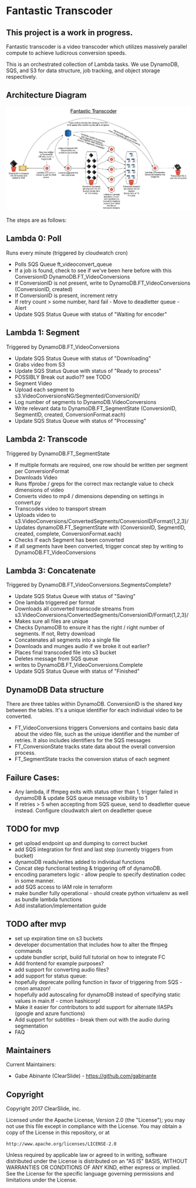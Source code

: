 # Fantastic Transcoder

## This project is a work in progress.

Fantastic transcoder is a video transcoder which utilizes massively parallel compute to achieve ludicrous conversion speeds.

This is an orchestrated collection of Lambda tasks. We use DynamoDB, SQS, and S3 for data structure, job tracking, and object storage respectively.

## Architecture Diagram
![Architecture Diagram](https://github.com/ClearSlide/Fantastic-Transcoder/raw/master/FantasticTranscoder-v4.jpg)


The steps are as follows:

## Lambda 0: Poll
Runs every minute (triggered by cloudwatch cron)
- Polls SQS Queue ft_videoconvert_queue
- If a job is found, check to see if we've been here before with this ConversionID DynamoDB.FT_VideoConversions
- If ConversionID is not present, write to DynamoDB.FT_VideoConversions (ConversionID, created)
- If ConversionID is present, increment retry
- If retry count > some number, hard fail - Move to deadletter queue - Alert
- Update SQS Status Queue with status of "Waiting for encoder"

## Lambda 1: Segment
Triggered by DynamoDB.FT_VideoConversions
- Update SQS Status Queue with status of "Downloading"
- Grabs video from S3
- Update SQS Status Queue with status of "Ready to process"
- POSSIBLY Break out audio?? see TODO
- Segment Video
- Upload each segment to s3.VideoConversionsNG/Segmented/ConversionID/
- Log number of segments to DynamoDB.VideoConversions
- Write relevant data to DynamoDB.FT_SegmentState (ConversionID, SegmentID, created, ConversionFormat.each)
- Update SQS Status Queue with status of "Processing"

## Lambda 2: Transcode
Triggered by DynamoDB.FT_SegmentState
- If multiple formats are required, one row should be written per segment per ConversionFormat
- Downloads Video
- Runs ffprobe / greps for the correct max rectangle value to check dimensions of video
- Converts video to mp4 / dimensions depending on settings in convert.py
- Transcodes video to transport stream
- Uploads video to s3.VideoConversions/ConvertedSegments/ConversionID/Format{1,2,3}/
- Updates dynamoDB.FT_SegmentState with (ConversionID, SegmentID, created, complete, ConversionFormat.each)
- Checks if each Segment has been converted
- if all segments have been converted, trigger concat step by writing to DynamoDB.FT_VideoConversions

## Lambda 3: Concatenate
Triggered by DynamoDB.FT_VideoConversions.SegmentsComplete?
- Update SQS Status Queue with status of "Saving"
- One lambda triggered per format
- Downloads all converted transcode streams from s3.VideoConversions/ConvertedSegments/ConversionID/Format{1,2,3}/
- Makes sure all files are unique
- Checks DynamoDB to ensure it has the right / right number of segments. If not, Retry download
- Concatenates all segments into a single file
- Downloads and munges audio if we broke it out earlier?
- Places final transcoded file into s3 bucket
- Deletes message from SQS queue
- writes to DynamoDB.FT_VideoConversions.Complete
- Update SQS Status Queue with status of "Finished"

## DynamoDB Data structure
There are three tables within DynamoDB. ConversionID is the shared key between the tables. It's a unique identifier for each individual video to be converted.
- FT_VideoConversions triggers Conversions and contains basic data about the video file, such as the unique identifier and the number of retries. It also includes identifiers for the SQS messages
- FT_ConversionState tracks state data about the overall conversion process.
- FT_SegmentState tracks the conversion status of each segment


## Failure Cases:
- Any lambda, if ffmpeg exits with status other than 1, trigger failed in dynamoDB & update SQS queue message visibility to 1
- If retries > 5 when accepting from SQS queue, send to deadletter queue instead. Configure cloudwatch alert on deadletter queue

## TODO for mvp
- get upload endpoint up and dumping to correct bucket
- add SQS integration for first and last step (currently triggers from bucket)
- dynamoDB reads/writes added to individual functions
- Concat step functional testing & triggering off of dynamoDB.
- encoding parameters logic - allow people to specify destination codec in some manner.
- add SQS access to IAM role in terraform
- make bundler fully operational - should create python virtualenv as well as bundle lambda functions
- Add installation/implementation guide

## TODO after mvp
- set up expiration time on s3 buckets
- developer documentation that includes how to alter the ffmpeg commands
- update bundler script, build full tutorial on how to integrate FC
- Add frontend for example purposes?
- add support for converting audio files?
- add support for status queue:
- hopefully deprecate polling function in favor of triggering from SQS -
  cmon amazon!
- hopefully add autoscaling for dynamoDB instead of specifying static values in main.tf -
  cmon hashicorp!
- Make it easier for contributors to add support for alternate IIASPs (google and azure functions)
- Add support for subtitles - break them out with the audio during segmentation
- FAQ

## Maintainers
Current Maintainers:
- Gabe Abinante (ClearSlide) - https://github.com/gabinante

## Copyright
Copyright 2017 ClearSlide, inc.

Licensed under the Apache License, Version 2.0 (the "License");
you may not use this file except in compliance with the License.
You may obtain a copy of the License in this repository, or at

    http://www.apache.org/licenses/LICENSE-2.0

Unless required by applicable law or agreed to in writing, software
distributed under the License is distributed on an "AS IS" BASIS,
WITHOUT WARRANTIES OR CONDITIONS OF ANY KIND, either express or implied.
See the License for the specific language governing permissions and
limitations under the License.
